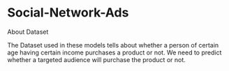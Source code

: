 # Social-Network-Ads
About Dataset

The Dataset used in these models tells about whether a person of certain age having certain income purchases a product or not.
We need to predict whether a targeted audience will purchase the product or not.
